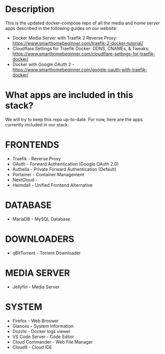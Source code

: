 # Description
This is the updated docker-compose repo of all the media and home server apps described in the following guides on our website:

* Docker Media Server with Traefik 2 Reverse Proxy: https://www.smarthomebeginner.com/traefik-2-docker-tutorial/
* Cloudflare Settings for Traefik Docker: DDNS, CNAMEs, & Tweaks: https://www.smarthomebeginner.com/cloudflare-settings-for-traefik-docker/
* Docker with Google OAuth 2 - https://www.smarthomebeginner.com/google-oauth-with-traefik-docker/

# What apps are included in this stack?
We will try to keep this repo up-to-date. For now, here are the apps currently included in our stack:

# FRONTENDS
* Traefik - Reverse Proxy
* OAuth - Forward Authentication (Google OAuth 2.0)
* Authelia - Private Forward Authentication (Default)
* Portainer - Container Management
* NextCloud - 
* Heimdall - Unified Frontend Alternative

# DATABASE
* MariaDB - MySQL Database

# DOWNLOADERS
* qBitTorrent - Torrent Downloader

# MEDIA SERVER
* Jellyfin - Media Server

# SYSTEM
* Firefox - Web Broswer
* Glances - System Information
* Dozzle - Docker logs viewer
* VS Code Server - Code Editor
* Cloud Commander - Web File Manager 
* Cloud9 - Cloud IDE 

